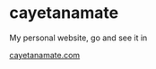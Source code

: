 # cayetanamate

My personal website, go and see it in

[cayetanamate.com](https://cayetanamate.com)
